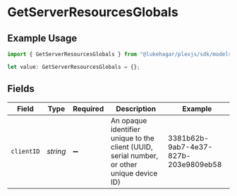 # GetServerResourcesGlobals

## Example Usage

```typescript
import { GetServerResourcesGlobals } from "@lukehagar/plexjs/sdk/models/operations";

let value: GetServerResourcesGlobals = {};
```

## Fields

| Field                                                                                      | Type                                                                                       | Required                                                                                   | Description                                                                                | Example                                                                                    |
| ------------------------------------------------------------------------------------------ | ------------------------------------------------------------------------------------------ | ------------------------------------------------------------------------------------------ | ------------------------------------------------------------------------------------------ | ------------------------------------------------------------------------------------------ |
| `clientID`                                                                                 | *string*                                                                                   | :heavy_minus_sign:                                                                         | An opaque identifier unique to the client (UUID, serial number, or other unique device ID) | 3381b62b-9ab7-4e37-827b-203e9809eb58                                                       |